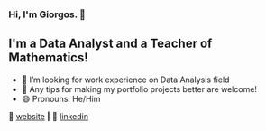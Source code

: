 ### Hi, I'm Giorgos. 👋
## I'm a Data Analyst and a Teacher of Mathematics!



- 👯 I’m looking for work experience on Data Analysis field
- 🤔 Any tips for making my portfolio projects better are welcome!
- 😄 Pronouns: He/Him





🏡 [website][website] **|** 
👔 [linkedin][linkedin]



[website]: https://giorgossazalis.github.io

[linkedin]: https://www.linkedin.com/in/georgios-sazalis-831647210/

